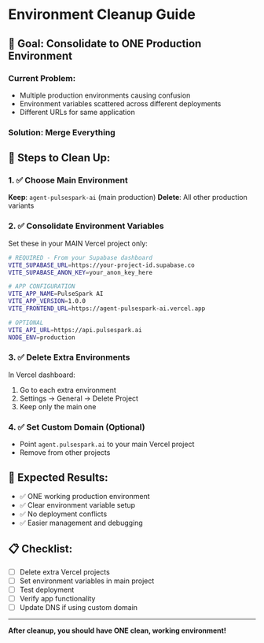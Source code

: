 # Environment Cleanup Guide

## 🎯 Goal: Consolidate to ONE Production Environment

### Current Problem:
- Multiple production environments causing confusion
- Environment variables scattered across different deployments
- Different URLs for same application

### Solution: Merge Everything

## 🔧 Steps to Clean Up:

### 1. ✅ Choose Main Environment
**Keep**: `agent-pulsespark-ai` (main production)
**Delete**: All other production variants

### 2. ✅ Consolidate Environment Variables
Set these in your MAIN Vercel project only:

```bash
# REQUIRED - From your Supabase dashboard
VITE_SUPABASE_URL=https://your-project-id.supabase.co
VITE_SUPABASE_ANON_KEY=your_anon_key_here

# APP CONFIGURATION
VITE_APP_NAME=PulseSpark AI
VITE_APP_VERSION=1.0.0
VITE_FRONTEND_URL=https://agent-pulsespark-ai.vercel.app

# OPTIONAL
VITE_API_URL=https://api.pulsespark.ai
NODE_ENV=production
```

### 3. ✅ Delete Extra Environments
In Vercel dashboard:
1. Go to each extra environment
2. Settings → General → Delete Project
3. Keep only the main one

### 4. ✅ Set Custom Domain (Optional)
- Point `agent.pulsespark.ai` to your main Vercel project
- Remove from other projects

## 🚀 Expected Results:
- ✅ ONE working production environment
- ✅ Clear environment variable setup
- ✅ No deployment conflicts
- ✅ Easier management and debugging

## 📋 Checklist:
- [ ] Delete extra Vercel projects
- [ ] Set environment variables in main project
- [ ] Test deployment
- [ ] Verify app functionality
- [ ] Update DNS if using custom domain

---
**After cleanup, you should have ONE clean, working environment!**